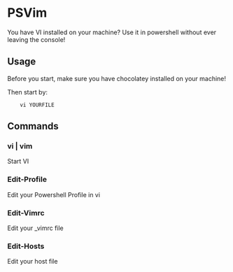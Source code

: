 # PSVim

You have VI installed on your machine? Use it in powershell without ever leaving the console!

## Usage

Before you start, make sure you have chocolatey installed on your machine!
		
Then start by:
		
		vi YOURFILE

## Commands

### vi | vim

Start VI

### Edit-Profile

Edit your Powershell Profile in vi

### Edit-Vimrc

Edit your _vimrc file

### Edit-Hosts

Edit your host file